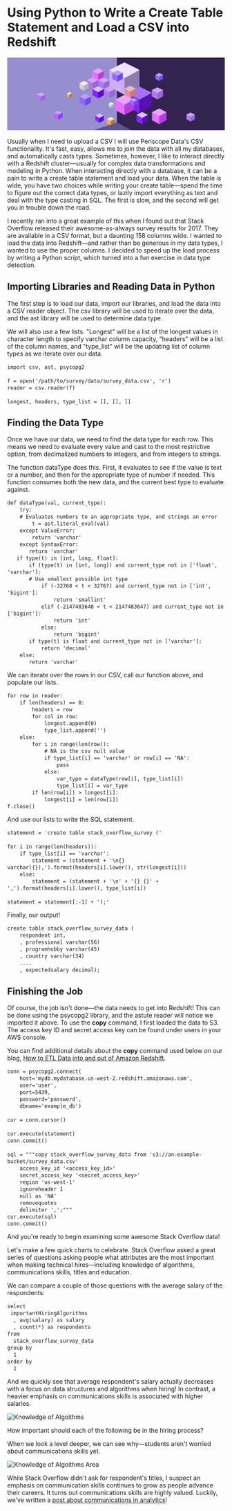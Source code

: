 # Using Python to Write a Create Table Statement and Load a CSV into Redshift

![Header](/Python/Using_Python_to_Write_a_create_table_statement_and_load_a_CSV_into_Redshift/Images/header.png)

Usually when I need to upload a CSV I will use Periscope Data's CSV functionality. It's fast, easy, allows me to join the data with all my databases, and automatically casts types. Sometimes, however, I like to interact directly with a Redshift cluster—usually for complex data transformations and modeling in Python. When interacting directly with a database, it can be a pain to write a create table statement and load your data. When the table is wide, you have two choices while writing your create table—spend the time to figure out the correct data types, or lazily import everything as text and deal with the type casting in SQL. The first is slow, and the second will get you in trouble down the road.

I recently ran into a great example of this when I found out that Stack Overflow released their awesome-as-always survey results for 2017. They are available in a CSV format, but a daunting 158 columns wide. I wanted to load the data into Redshift—and rather than be generous in my data types, I wanted to use the proper columns. I decided to speed up the load process by writing a Python script, which turned into a fun exercise in data type detection. 

## Importing Libraries and Reading Data in Python

The first step is to load our data, import our libraries, and load the data into a CSV reader object. The csv library will be used to iterate over the data, and the ast library will be used to determine data type.

We will also use a few lists. "Longest" will be a list of the longest values in character length to specify varchar column capacity, "headers" will be a list of the column names, and "type_list" will be the updating list of column types as we iterate over our data.

    import csv, ast, psycopg2

    f = open('/path/to/survey/data/survey_data.csv', 'r')
    reader = csv.reader(f)
    
    longest, headers, type_list = [], [], []

## Finding the Data Type

Once we have our data, we need to find the data type for each row. This means we need to evaluate every value and cast to the most restrictive option, from decimalized numbers to integers, and from integers to strings.

The function dataType does this. First, it evaluates to see if the value is text or a number, and then for the appropriate type of number if needed. This function consumes both the new data, and the current best type to evaluate against.

    def dataType(val, current_type):
        try:
        # Evaluates numbers to an appropriate type, and strings an error
            t = ast.literal_eval(val)
        except ValueError:
            return 'varchar'
        except SyntaxError:
           return 'varchar'
       if type(t) in [int, long, float]:
           if (type(t) in [int, long]) and current_type not in ['float', 'varchar']:
           # Use smallest possible int type
               if (-32768 < t < 32767) and current_type not in ['int', 'bigint']:
                   return 'smallint'
               elif (-2147483648 < t < 2147483647) and current_type not in ['bigint']:
                   return 'int'
               else:
                   return 'bigint'
           if type(t) is float and current_type not in ['varchar']:
               return 'decimal'
        else:
           return 'varchar'

We can iterate over the rows in our CSV, call our function above, and populate our lists.

    for row in reader:
        if len(headers) == 0:
            headers = row
            for col in row:
                longest.append(0)
                type_list.append('')
        else:
            for i in range(len(row)):
                # NA is the csv null value
                if type_list[i] == 'varchar' or row[i] == 'NA':
                    pass
                else:
                    var_type = dataType(row[i], type_list[i])
                    type_list[i] = var_type
            if len(row[i]) > longest[i]:
                longest[i] = len(row[i])
    f.close()

And use our lists to write the SQL statement.

    statement = 'create table stack_overflow_survey ('

    for i in range(len(headers)):
        if type_list[i] == 'varchar':
            statement = (statement + '\n{} varchar({}),').format(headers[i].lower(), str(longest[i]))
        else:
            statement = (statement + '\n' + '{} {}' + ',').format(headers[i].lower(), type_list[i])

    statement = statement[:-1] + ');'

Finally, our output!

    create table stack_overflow_survey_data (
        respondent int,
        , professional varchar(56)
        , programhobby varchar(45)
        , country varchar(34)
        ....
        , expectedsalary decimal);

## Finishing the Job

Of course, the job isn't done—the data needs to get into Redshift! This can be done using the psycopg2 library, and the astute reader will notice we imported it above. To use the **copy** command, I first loaded the data to S3. The access key ID and secret access key can be found under users in your AWS console.

You can find additional details about the **copy** command used below on our blog, [How to ETL Data into and out of Amazon Redshift](https://www.periscopedata.com/blog/etl-data-into-and-out-of-amazon-redshift).

    conn = psycopg2.connect(
        host='mydb.mydatabase.us-west-2.redshift.amazonaws.com',
        user='user',
        port=5439,
        password='password',
        dbname='example_db')

    cur = conn.cursor()

    cur.execute(statement)
    conn.commit()

    sql = """copy stack_overflow_survey_data from 's3://an-example-bucket/survey_data.csv'
        access_key_id '<access_key_id>'
        secret_access_key '<secret_access_key>'
        region 'us-west-1'
        ignoreheader 1
        null as 'NA'
        removequotes
        delimiter ',';"""
    cur.execute(sql)
    conn.commit()

And you're ready to begin examining some awesome Stack Overflow data! 

Let's make a few quick charts to celebrate. Stack Overflow asked a great series of questions asking people what attributes are the most important when making technical hires—including knowledge of algorithms, communications skills, titles and education. 

We can compare a couple of those questions with the average salary of the respondents:

    select
     importantHiringAlgorithms
      , avg(salary) as salary
      , count(*) as respondents
    from
      stack_overflow_survey_data
    group by
      1
    order by
      1
 
And we quickly see that average respondent's salary actually decreases with a focus on data structures and algorithms when hiring! In contrast, a heavier emphasis on communications skills is associated with higher salaries.

![Knowledge of Algoithms](/Python/Using_Python_to_Write_a_create_table_statement_and_load_a_CSV_into_Redshift/Images/Knowledge_of_Algoithms.png)

How important should each of the following be in the hiring process? 

When we look a level deeper, we can see why—students aren't worried about communications skills yet.

![Knowledge of Algoithms Area](/Python/Using_Python_to_Write_a_create_table_statement_and_load_a_CSV_into_Redshift/Images/Knowledge_of_Algoithms_Area.png)


While Stack Overflow didn't ask for respondent's titles, I suspect an emphasis on communication skills continues to grow as people advance their careers. It turns out communications skills are highly valued. Luckily, we've written a [post about communications in analytics](https://www.periscopedata.com/blog/communication-is-critical-in-analytics)!